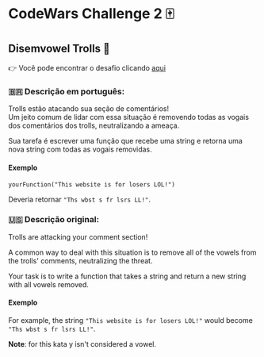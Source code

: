 # CodeWars Challenge 2 :mahjong:

## Disemvowel Trolls :space_invader:

:point_right: Você pode encontrar o desafio clicando [aqui](https://www.codewars.com/kata/52fba66badcd10859f00097e)

### :brazil: Descrição em português:

Trolls estão atacando sua seção de comentários!<br>
Um jeito comum de lidar com essa situação é removendo todas as vogais dos comentários dos trolls, neutralizando a ameaça.<br>

Sua tarefa é escrever uma função que recebe uma string e retorna uma nova string com todas as vogais removidas.

#### Exemplo

`yourFunction("This website is for losers LOL!")`

Deveria retornar `"Ths wbst s fr lsrs LL!"`.

### :us: Descrição original:

Trolls are attacking your comment section!

A common way to deal with this situation is to remove all of the vowels from the trolls' comments, neutralizing the threat.

Your task is to write a function that takes a string and return a new string with all vowels removed.

#### Exemplo

For example, the string `"This website is for losers LOL!"` would become `"Ths wbst s fr lsrs LL!"`.

<strong>Note</strong>: for this kata y isn't considered a vowel.
